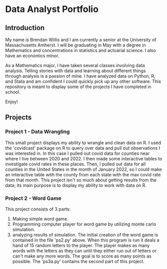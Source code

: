 # Data Analyst Portfolio
## Introduction
My name is Brendan Willis and I am currently a senior at the University of Massachusetts Amherst. I will be graduating in May with a degree in Mathematics and concentrations in statistics and actuarial science. I also have an economics minor.

As a Mathematics major, I have taken several classes involving data analysis. Telling stories with data and learning about different things through analysis is a passion of mine. I have analyzed data on Python, R, and Stata and am confident I could quickly pick up any other software. This repository is meant to display some of the projects I have completed in school.

Enjoy!

## Projects

### Project 1 - Data Wrangling
This small project displays my ability to wrangle and clean data on R. I used the 'covidcast' package on R to query over data and pull out observations I was interested in. In this case I pulled out covid data for counties near where I live between 2020 and 2022. I then made some interactive tables to investigate covid rates in these places. Then, I pulled out data for all counties in the United States in the month of January 2022, so I could make an interactive table with the county from each state with the max covid rate from that month. This project isn't so much about getting results from the data; its main purpose is to display my ability to work with data on R. 

### Project 2 - Word Game
This project consists of 3 parts: 
1) Making simple word game.
2) Programming computer player for word game by utilizing monte carlo simulation.
3) analyzing results of simulation.
The initial creation of the word game is contained in the file 'ps2.py' above. When this program is run it deals a hand of 15 random letters to the player. The player makes as many words with the letters as they can until they either run out of letters or can't make any more words. The goal is to score as many points as possible. The 'ps3a.py' contains the second part of this project. 







